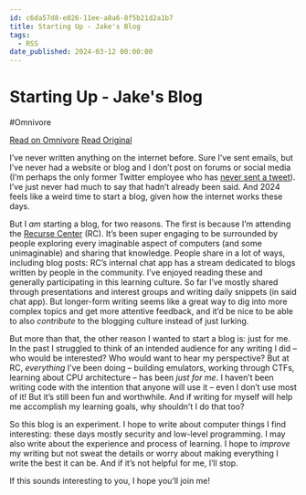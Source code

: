 ```yaml
---
id: c6da57d8-e026-11ee-a8a6-8f5b21d2a1b7
title: Starting Up - Jake's Blog
tags:
  - RSS
date_published: 2024-03-12 00:00:00
---
```


# Starting Up - Jake's Blog
#Omnivore

[Read on Omnivore](https://omnivore.app/me/starting-up-jake-s-blog-18e30dcdc1b)
[Read Original](https://www.jakef.science/posts/starting-up/)



I’ve never written anything on the internet before. Sure I’ve sent emails, but I’ve never had a website or blog and I don’t post on forums or social media (I’m perhaps the only former Twitter employee who has [never sent a tweet](https:&#x2F;&#x2F;twitter.com&#x2F;jfeintzeig)). I’ve just never had much to say that hadn’t already been said. And 2024 feels like a weird time to start a blog, given how the internet works these days.

But I _am_ starting a blog, for two reasons. The first is because I’m attending the [Recurse Center](https:&#x2F;&#x2F;www.recurse.com&#x2F;) (RC). It’s been super engaging to be surrounded by people exploring every imaginable aspect of computers (and some unimaginable) and sharing that knowledge. People share in a lot of ways, including blog posts: RC’s internal chat app has a stream dedicated to blogs written by people in the community. I’ve enjoyed reading these and generally participating in this learning culture. So far I’ve mostly shared through presentations and interest groups and writing daily snippets (in said chat app). But longer-form writing seems like a great way to dig into more complex topics and get more attentive feedback, and it’d be nice to be able to also _contribute_ to the blogging culture instead of just lurking.

But more than that, the other reason I wanted to start a blog is: just for me. In the past I struggled to think of an intended audience for any writing I did – who would be interested? Who would want to hear my perspective? But at RC, _everything_ I’ve been doing – building emulators, working through CTFs, learning about CPU architecture – has been _just for me_. I haven’t been writing code with the intention that anyone will use it – even I don’t use most of it! But it’s still been fun and worthwhile. And if writing for myself will help me accomplish my learning goals, why shouldn’t I do that too?

So this blog is an experiment. I hope to write about computer things I find interesting: these days mostly security and low-level programming. I may also write about the experience and process of learning. I hope to _improve_ my writing but not sweat the details or worry about making everything I write the best it can be. And if it’s not helpful for me, I’ll stop.

If this sounds interesting to you, I hope you’ll join me!